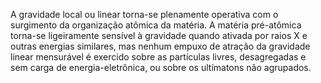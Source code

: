 ﻿A gravidade local ou linear torna-se plenamente operativa com o surgimento da organização atômica da matéria. A matéria pré-atômica torna-se ligeiramente sensível à gravidade quando ativada por raios X e outras energias similares, mas nenhum empuxo de atração da gravidade linear mensurável é exercido sobre as partículas livres, desagregadas e sem carga de energia-eletrônica, ou sobre os ultímatons não agrupados.